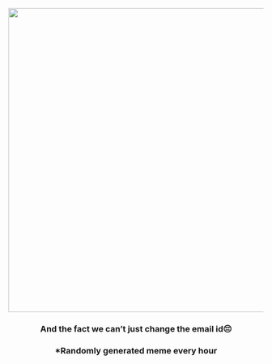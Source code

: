 <p align="center">
        <img src="https://i.redd.it/qhybx3h3e9d91.gif" width="600" height="600">
        </p>
        <h3 align="center">And the fact we can’t just change the email id😔</h3>
        <h3 align="center">*Randomly generated meme every hour</h3>
    